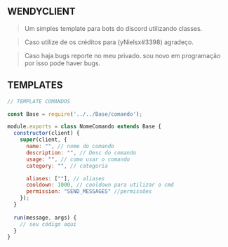 <div>
<h2> WENDYCLIENT </h2>

> Um simples template para bots do discord utilizando classes.

> Caso utilize de os créditos para (yNielsx#3398) agradeço.

> Caso haja bugs reporte no meu privado. sou novo em programação por isso pode haver bugs.

</div>

<div>
<h2> TEMPLATES </h2>

```js
// TEMPLATE COMANDOS

const Base = require('../../Base/comando');

module.exports = class NomeComando extends Base {
  constructor(client) {
    super(client, {
      name: "", // nome do comando
      description: "", // Desc do comando
      usage: "", // como usar o comando
      category: "", // categoria

      aliases: [""], // aliases
      cooldown: 1000, // cooldown para utilizar o cmd
      permission: "SEND_MESSAGES" //permissões 
    });
  }
  
  run(message, args) {
    // seu código aqui
  }
} 
```
